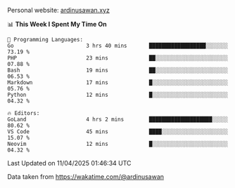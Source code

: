 Personal website: [ardinusawan.xyz](https://ardinusawan.xyz)

<!--START_SECTION:waka-->
📊 **This Week I Spent My Time On** 

```text
💬 Programming Languages: 
Go                       3 hrs 40 mins       ██████████████████░░░░░░░   73.19 % 
PHP                      23 mins             ██░░░░░░░░░░░░░░░░░░░░░░░   07.88 % 
Bash                     19 mins             ██░░░░░░░░░░░░░░░░░░░░░░░   06.53 % 
Markdown                 17 mins             █░░░░░░░░░░░░░░░░░░░░░░░░   05.76 % 
Python                   12 mins             █░░░░░░░░░░░░░░░░░░░░░░░░   04.32 % 

🔥 Editors: 
GoLand                   4 hrs 2 mins        ████████████████████░░░░░   80.62 % 
VS Code                  45 mins             ████░░░░░░░░░░░░░░░░░░░░░   15.07 % 
Neovim                   12 mins             █░░░░░░░░░░░░░░░░░░░░░░░░   04.32 % 
```


 Last Updated on 11/04/2025 01:46:34 UTC
<!--END_SECTION:waka-->
Data taken from https://wakatime.com/@ardinusawan
